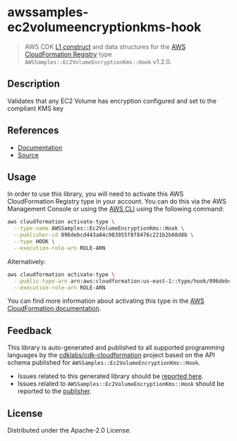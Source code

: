 # awssamples-ec2volumeencryptionkms-hook

> AWS CDK [L1 construct] and data structures for the [AWS CloudFormation Registry] type `AWSSamples::Ec2VolumeEncryptionKms::Hook` v1.2.0.

[L1 construct]: https://docs.aws.amazon.com/cdk/latest/guide/constructs.html
[AWS CloudFormation Registry]: https://docs.aws.amazon.com/AWSCloudFormation/latest/UserGuide/registry.html

## Description

Validates that any EC2 Volume has encryption configured and set to the compliant KMS key

## References

* [Documentation](https://github.com/aws-cloudformation/aws-cloudformation-samples/blob/main/hooks/java-hooks/ec2-volumeencryption-kms/README.md)
* [Source](https://github.com/aws-cloudformation/aws-cloudformation-samples/tree/main/hooks/java-hooks/ec2-volumeencryption-kms)

## Usage

In order to use this library, you will need to activate this AWS CloudFormation Registry type in your account. You can do this via the AWS Management Console or using the [AWS CLI](https://aws.amazon.com/cli/) using the following command:

```sh
aws cloudformation activate-type \
  --type-name AWSSamples::Ec2VolumeEncryptionKms::Hook \
  --publisher-id 096debcd443a84c983955f8f8476c221b2b08d8b \
  --type HOOK \
  --execution-role-arn ROLE-ARN
```

Alternatively:

```sh
aws cloudformation activate-type \
  --public-type-arn arn:aws:cloudformation:us-east-1::type/hook/096debcd443a84c983955f8f8476c221b2b08d8b/AWSSamples-Ec2VolumeEncryptionKms-Hook \
  --execution-role-arn ROLE-ARN
```

You can find more information about activating this type in the [AWS CloudFormation documentation](https://docs.aws.amazon.com/AWSCloudFormation/latest/UserGuide/registry-public.html).

## Feedback

This library is auto-generated and published to all supported programming languages by the [cdklabs/cdk-cloudformation] project based on the API schema published for `AWSSamples::Ec2VolumeEncryptionKms::Hook`.

* Issues related to this generated library should be [reported here](https://github.com/cdklabs/cdk-cloudformation/issues/new?title=Issue+with+%40cdk-cloudformation%2Fawssamples-ec2volumeencryptionkms-hook+v1.2.0).
* Issues related to `AWSSamples::Ec2VolumeEncryptionKms::Hook` should be reported to the [publisher](https://github.com/aws-cloudformation/aws-cloudformation-samples/blob/main/hooks/java-hooks/ec2-volumeencryption-kms/README.md).

[cdklabs/cdk-cloudformation]: https://github.com/cdklabs/cdk-cloudformation

## License

Distributed under the Apache-2.0 License.
